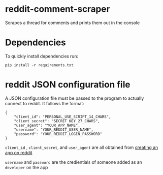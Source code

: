 # reddit-comment-scraper
Scrapes a thread for comments and prints them out in the console

# Dependencies
To quickly install dependencies run:

`pip install -r requirements.txt`

# reddit JSON configuration file
A JSON configuration file must be passed to the program to actually connect to reddit. It follows the format:
```
{
    "client_id": "PERSONAL_USE_SCRIPT_14_CHARS",
    "client_secret": "SECRET_KEY_27_CHARS",
    "user_agent": "YOUR_APP_NAME",
    "username": "YOUR_REDDIT_USER_NAME",
    "password": "YOUR_REDDIT_LOGIN_PASSWORD"
}
```
`client_id` , `client_secret`, and `user_agent` are all obtained from [creating an app on reddit](https://www.reddit.com/prefs/apps)

`username` and `password` are the credientials of someone added as an `developer` on the app
